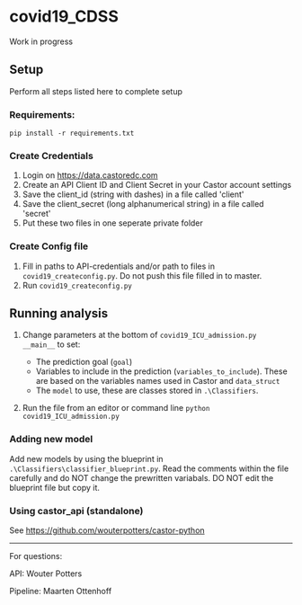 # covid19_CDSS

Work in progress

## Setup
Perform all steps listed here to complete setup

### Requirements:
`pip install -r requirements.txt`

### Create Credentials
1) Login on https://data.castoredc.com
2) Create an API Client ID and Client Secret in your Castor account settings
3) Save the client_id (string with dashes) in a file called 'client'
4) Save the client_secret (long alphanumerical string) in a file called 'secret'
5) Put these two files in one seperate private folder

### Create Config file
1) Fill in paths to API-credentials and/or path to files in `covid19_createconfig.py`. Do not push this file filled in to master.
2) Run `covid19_createconfig.py`

## Running analysis
1. Change parameters at the bottom of `covid19_ICU_admission.py __main__` to set:
    + The prediction goal (`goal`)
    + Variables to include in the prediction (`variables_to_include`). These are based on the variables names used in Castor and `data_struct`
    + The `model` to use, these are classes stored in `.\Classifiers`. 

2. Run the file from an editor or command line `python covid19_ICU_admission.py` 

### Adding new model
Add new models by using the blueprint in `.\Classifiers\classifier_blueprint.py`. Read the comments within the file carefully and do NOT change the prewritten variabals. DO NOT edit the blueprint file but copy it.


### Using castor_api (standalone)
See https://github.com/wouterpotters/castor-python


---
For questions:

API: Wouter Potters

Pipeline: Maarten Ottenhoff

